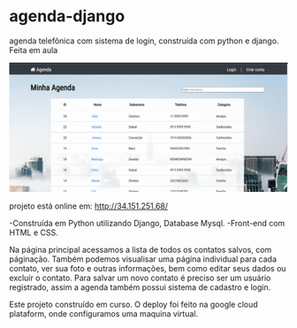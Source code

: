 # agenda-django
agenda telefônica com sistema de login, construída com python e django. Feita em aula

<img src='agenda.png'/>

projeto está online em:
http://34.151.251.68/

-Construída em Python utilizando Django, Database Mysql.
-Front-end com HTML e CSS.

Na página principal acessamos a lista de todos os contatos salvos, com páginação.
Também podemos visualisar uma página individual para cada contato, ver sua foto e outras informações, bem como editar seus dados ou excluír o contato.
Para salvar um novo contato é preciso ser um usuário registrado, assim a agenda também possui sistema de cadastro e login.

Este projeto construído em curso. O deploy foi feito na google cloud plataform, onde configuramos uma maquina virtual.
